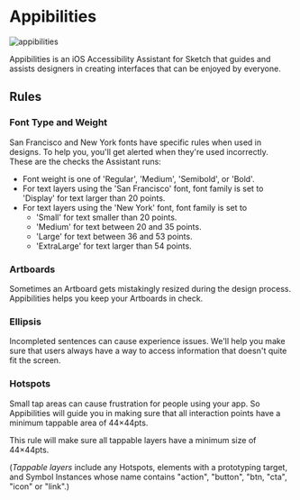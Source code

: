 # Appibilities
![appibilities](https://user-images.githubusercontent.com/159896/161737295-0acb5411-98b8-432e-ad99-064e35c3a9b6.jpg)

Appibilities is an iOS Accessibility Assistant for Sketch that guides and assists designers in
creating interfaces that can be enjoyed by everyone.

## Rules

### Font Type and Weight

San Francisco and New York fonts have specific rules when used in designs. To help you, you'll get
alerted when they're used incorrectly. These are the checks the Assistant runs:

- Font weight is one of 'Regular', 'Medium', 'Semibold', or 'Bold'.
- For text layers using the 'San Francisco' font, font family is set to 'Display' for text larger
  than 20 points.
- For text layers using the 'New York' font, font family is set to
  - 'Small' for text smaller than 20 points.
  - 'Medium' for text between 20 and 35 points.
  - 'Large' for text between 36 and 53 points.
  - 'ExtraLarge' for text larger than 54 points.

### Artboards

Sometimes an Artboard gets mistakingly resized during the design process. Appibilities helps you
keep your Artboards in check.

### Ellipsis

Incompleted sentences can cause experience issues. We'll help you make sure that users always have a
way to access information that doesn't quite fit the screen.

### Hotspots

Small tap areas can cause frustration for people using your app. So Appibilities will guide you in
making sure that all interaction points have a minimum tappable area of 44×44pts.

This rule will make sure all tappable layers have a minimum size of 44×44pts.

(_Tappable layers_ include any Hotspots, elements with a prototyping target, and Symbol Instances
whose name contains "action", "button", "btn, "cta", "icon" or "link".)

